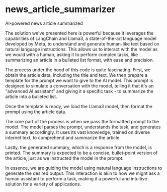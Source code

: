# news_article_summarizer
AI-powered news article summarized

The solution we've presented here is powerful because it leverages the capabilities of LangChain and Llama3, a state-of-the-art language model developed by Meta, to understand and generate human-like text based on natural language instructions. This allows us to interact with the model as we would with a human, asking it to perform complex tasks, like summarizing an article in a bulleted list format, with ease and precision.

The process under the hood of this code is quite fascinating. First, we obtain the article data, including the title and text. We then prepare a template for the prompt we want to give to the AI model. This prompt is designed to simulate a conversation with the model, telling it that it's an "advanced AI assistant" and giving it a specific task - to summarize the article into a bulleted list.

Once the template is ready, we load the Llama3 model, then format the prompt using the article data.

The core part of the process is when we pass the formatted prompt to the model. The model parses the prompt, understands the task, and generates a summary accordingly. It uses its vast knowledge, trained on diverse internet text, to comprehend and summarize the article.

Lastly, the generated summary, which is a response from the model, is printed. The summary is expected to be a concise, bullet-point version of the article, just as we instructed the model in the prompt.

In essence, we are guiding the model using natural language instructions to generate the desired output. This interaction is akin to how we might ask a human assistant to perform a task, making it a powerful and intuitive solution for a variety of applications.
